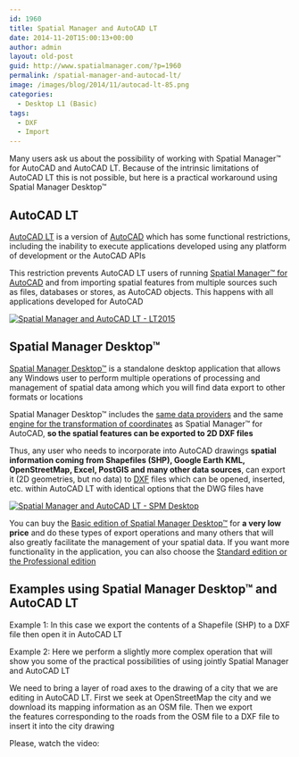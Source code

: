 ```yaml
---
id: 1960
title: Spatial Manager and AutoCAD LT
date: 2014-11-20T15:00:13+00:00
author: admin
layout: old-post
guid: http://www.spatialmanager.com/?p=1960
permalink: /spatial-manager-and-autocad-lt/
image: /images/blog/2014/11/autocad-lt-85.png
categories:
  - Desktop L1 (Basic)
tags:
  - DXF
  - Import
---
```

<p>
  <span>Many users</span> <span>ask us</span> <span>about the possibility</span> of working<span> with</span> <span>Spatial</span> <span>Manager™</span> <span>for AutoCAD</span> <span>and</span> <span>AutoCAD</span> <span>LT</span>. <span>Because of</span> <span>the intrinsic limitations of</span> <span>AutoCAD</span> <span>LT</span> <span>this is not possible</span>, <span>but here is a practical workaround</span> <span>using</span> <span>Spatial</span> <span>Manager</span> Desktop<span>™</span>
</p>

<!--more-->

## AutoCAD LT

<a title="AutoCAD LT product page" href="http://www.autodesk.com/products/autocad-lt/overview" target="_blank" rel="nofollow"><span>AutoCAD</span> <span>LT</span></a> <span>is a version of</span> <a title="AutoCAD product page" href="http://www.autodesk.com/products/autocad/overview" target="_blank" rel="nofollow"><span>AutoCAD</span></a> <span>which has some</span> <span>functional restrictions</span>, including <span>the inability to</span> execute <span>applications developed</span> <span>using</span> <span>any platform</span> <span>of development or</span> the <span>AutoCAD</span> <span>APIs</span>

<span>This restriction prevents</span> <span>AutoCAD LT</span> <span>users</span> of running <a title="Spatial Manager™ for AutoCAD product page" href="http://www.spatialmanager.com/spm-forautocad/" target="_blank" rel="nofollow"><span>Spatial</span> <span>Manager™</span> <span>for AutoCAD</span></a> and from importing<span> spatial features</span> <span>from multiple</span> <span>sources such as</span> <span>files,</span> <span>databases or</span> <span>stores,</span> <span>as</span> <span>AutoCAD objects. This</span> <span>happens</span> <span>with</span> <span>all applications developed</span> <span>for AutoCAD</span>

<a href="/images/blog/2014/11/LT2015.png" target="_blank" rel="nofollow"><img src="/images/blog/2014/11/LT2015.png" alt="Spatial Manager and AutoCAD LT - LT2015" width="624" height="363" srcset="/images/blog/2014/11/LT2015.png 860w, /images/blog/2014/11/LT2015-300x174.png 300w, /images/blog/2014/11/LT2015-624x362.png 624w" sizes="(max-width: 624px) 100vw, 624px" /></a>

## Spatial Manager Desktop™

<a title="Spatial Manager Desktop™ product page" href="http://www.spatialmanager.com/spm-desktop/" target="_blank" rel="nofollow"><span>Spatial</span> Manager <span>Desktop<span>™</span></span></a> <span>is a standalone</span> <span>desktop application that</span> <span>allows any</span> <span>Windows user to</span> <span>perform multiple</span> <span>operations of</span> <span>processing and</span> <span>management of spatial</span> <span>data</span> <span>among which</span> <span>you will find data export</span> <span>to other formats</span> <span>or</span> <span>locations</span>

<span>Spatial</span> <span>Manager</span> Desktop<span>™</span> <span>includes</span> <span>the <a title="Spatial Manager™ data providers" href="http://wiki.spatialmanager.com/index.php/Spatial_Manager_Desktop%E2%84%A2_-_FAQs:_Providers" target="_blank" rel="nofollow">same data providers</a> and <span>the same <a title="Spatial Manager™ Transformation of Coordinates" href="http://wiki.spatialmanager.com/index.php/Spatial_Manager_Desktop%E2%84%A2_-_FAQs:_Import_and_export#How_can_I_define_a_Transformation_of_coordinates.3F" target="_blank" rel="nofollow">engine</a></span><a title="Spatial Manager™ Transformation of Coordinates" href="http://wiki.spatialmanager.com/index.php/Spatial_Manager_Desktop%E2%84%A2_-_FAQs:_Import_and_export#How_can_I_define_a_Transformation_of_coordinates.3F" target="_blank" rel="nofollow"> <span>for the transformation</span> <span>of coordinates</span></a> as</span><span> Spatial</span> <span>Manager™</span> <span>for AutoCAD</span>, **so the <span>spatial</span> features <span>can be exported to</span> 2D <span>DXF files</span>**

<span>Thus, any user who needs to incorporate into AutoCAD drawings <strong>spatial information coming from Shapefiles (SHP), Google Earth KML, OpenStreetMap, Excel, PostGIS and many other data sources</strong>, can export it (2D geometries, but no data) to <a title="DXF in Wikipedia" href="http://en.wikipedia.org/wiki/AutoCAD_DXF" target="_blank" rel="nofollow">DXF</a> files which can be opened, inserted, etc. within AutoCAD LT with identical options that the DWG files have</span>

<a href="/images/blog/2014/11/SPM-Desktop.png" target="_blank" rel="nofollow"><img src="/images/blog/2014/11/SPM-Desktop-1024x576.png" alt="Spatial Manager and AutoCAD LT - SPM Desktop" width="625" height="351" srcset="/images/blog/2014/11/SPM-Desktop-1024x576.png 1024w, /images/blog/2014/11/SPM-Desktop-300x168.png 300w, /images/blog/2014/11/SPM-Desktop-624x351.png 624w, /images/blog/2014/11/SPM-Desktop.png 1280w" sizes="(max-width: 625px) 100vw, 625px" /></a>

<span>You</span> <span>can buy</span> <span>the</span> <a title="Spatial Manager Desktop™ prices page" href="http://www.spatialmanager.com/spm-desktop-prices/" target="_blank" rel="nofollow"><span>Basic</span> <span>edition</span> of <span>Spatial</span> <span>Manager</span> Desktop<span>™</span></a> <span>for <strong>a very low</strong></span> <span><strong>price</strong> and</span> do these types<span> of</span> <span>export operations</span> <span>and many others that</span> <span>will also</span> <span>greatly</span> <span>facilitate</span> <span>the</span> <span>management of your</span> <span>spatial data.</span> <span>If</span> <span>you want more functionality</span> <span>in the application,</span> <span>you can also choose</span> <span>the</span> <a title="Spatial Manager Desktop™ main features" href="http://wiki.spatialmanager.com/index.php/Spatial_Manager_Desktop%E2%84%A2#Introduction" target="_blank" rel="nofollow"><span>Standard</span> edition <span>or the Professional</span> <span>edition</span></a>

## Examples using Spatial Manager Desktop™ and AutoCAD LT

<span>Example 1</span>: In this case <span>we export</span> <span>the contents of a</span> <span>Shapefile</span> <span>(SHP</span>) to a <span>DXF</span> <span>file</span> <span>then</span> <span>open it in</span> <span>AutoCAD</span> <span>LT</span>

<span>Example</span> <span>2:</span> Here w<span>e perform</span> <span>a slightly more</span> <span>complex operation</span> <span>that will show you</span> <span>some</span> <span>of the practical</span> <span>possibilities of using</span> <span>jointly</span> <span>Spatial</span> <span>Manager and</span> <span>AutoCAD</span> <span>LT</span>

<span><span>We need to bring</span> <span>a layer of</span> <span>road axes </span>to the drawing</span> <span>of</span> <span>a city that</span> <span>we are</span> <span>editing in</span> <span>AutoCAD</span> <span>LT</span>. <span>First</span> we <span>seek</span> <span>at</span> <span>OpenStreetMap</span> <span>the city</span> <span>and</span> we <span>download</span> its <span>mapping information as</span> <span>an OSM</span> <span>file.</span> <span>Then</span> <span>we export</span> <span>the</span> features <span>corresponding</span> <span>to the roads</span> <span>from</span> <span>the</span> <span>OSM</span> <span>file to a</span> <span>DXF</span> <span>file to</span> <span>insert</span> it <span>into</span> the city<span> drawing</span>

Please, watch the video: